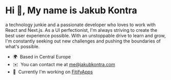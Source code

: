 Hi 👋,
My name is Jakub Kontra
=============================
a technology junkie and a passionate developer who loves to work with React and Next.js. As a UI perfectionist, I'm always striving to create the best user experience possible. With an unstoppable drive to learn and grow, I'm constantly seeking out new challenges and pushing the boundaries of what's possible.

* 🌍  Based in Central Europe
* ✉️  You can contact me at [me@jakubkontra.com](mailto:me@jakubkontra.com)
* 🚀  Currently I'm working on [FitifyApps](http://gofitify.com)
